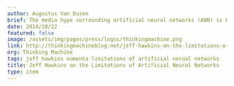 ```yaml
---
author: Augustus Van Dusen
brief: The media hype surrounding artificial neural networks (ANN) is becoming absurd. These articles tend to be uncritical summaries of company press releases. The most over the top articles
date: 2014/10/22
featured: false
image: /assets/img/pages/press/logos/thinkingmachine.png
link: http://thinkingmachineblog.net/jeff-hawkins-on-the-limitations-of-artificial-neural-networks/
org: Thinking Machine
tags: jeff hawkins numenta limitations of artificial nerual networks
title: Jeff Hawkins on the Limitations of Artificial Neural Networks
type: item
---
```

